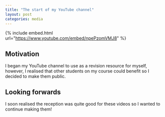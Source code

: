 ```yaml
---
title: "The start of my YouTube channel"
layout: post
categories: media
---
```


{% include embed.html url="https://www.youtube.com/embed/npePzomVMJ8" %}


## Motivation

I began my YouTube channel to use as a revision resource for myself, however, I realised that other students on my course could benefit so I decided to make them public.

## Looking forwards

I soon realised the reception was quite good for these videos so I wanted to continue making them!
